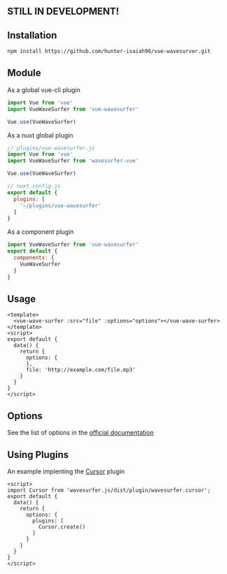 ## STILL IN DEVELOPMENT!

## Installation
```bash
npm install https://github.com/hunter-isaiah96/vue-wavesurver.git
```

## Module
As a global vue-cli plugin
```javascript
import Vue from 'vue'
import VueWaveSurfer from 'vue-wavesurfer'

Vue.use(VueWaveSurfer)
```
As a nuxt global plugin
```javascript
// plugins/vue-wavesurfer.js
import Vue from 'vue'
import VueWaveSurfer from 'wavesurfer-vue'

Vue.use(VueWaveSurfer)
```

```javascript
// nuxt.config.js
export default {
  plugins: [
    '~/plugins/vue-wavesurfer'
  ]
}
```
As a component plugin
```javascript
import VueWaveSurfer from 'vue-wavesurfer'
export default {
  components: {
    VueWaveSurfer
  }
}
```

## Usage
```vue
<template>
  <vue-wave-surfer :src="file" :options="options"></vue-wave-surfer>
</template>
<script>
export default {
  data() {
    return {
      options: {
      },
      file: 'http://example.com/file.mp3'
    }
  }
}
</script>
```

## Options
See the list of options in the [official documentation](https://wavesurfer-js.org/docs/options.html)

## Using Plugins
An example implenting the [Cursor](https://wavesurfer-js.org/plugins/cursor.html) plugin
```vue
<script>
import Cursor from 'wavesurfer.js/dist/plugin/wavesurfer.cursor';
export default {
  data() {
    return {
      options: {
        plugins: [
          Cursor.create()
        ]
      }
    }
  }
}
</script>
```
